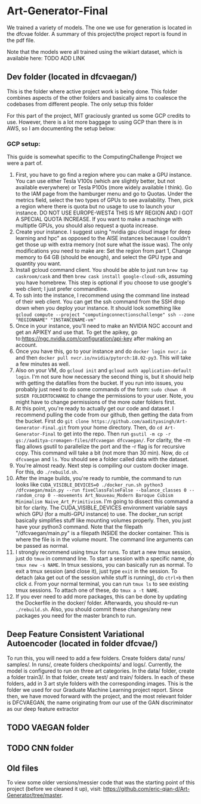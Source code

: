 # Art-Generator-Final

We trained a variety of models. The one we use for generation is located in the dfcvae folder. A summary of this project/the project report is found in the pdf file.

Note that the models were all trained using the wikiart dataset, which is available here: TODO ADD LINK

## Dev folder (located in dfcvaegan/)
This is the folder where active project work is being done. This folder combines aspects of the other folders and basically aims to coalesce the codebases from different people. The only setup this folder 

For this part of the project, MIT graciously granted us some GCP credits to use. However, there is a lot more baggage to using GCP than there is in AWS, so I am documenting the setup below:

### GCP setup:
This guide is somewhat specific to the ComputingChallenge Project we were a part of. 
1. First, you  have to go find a region where you can make a GPU instance. You can use either Tesla V100s (which are slightly better, but not available everywhere) or Tesla P100s (more widely available I think). Go to the IAM page from the hamburger menu and go to Quotas. Under the metrics field, select the two types of GPUs to see availability. Then, pick a region where there is quota but no usage to use to launch your instance. DO NOT USE EUROPE-WEST4 THIS IS MY REGION AND I GOT A SPECIAL QUOTA INCREASE. If you want to make a machinge with multiptle GPUs, you should also request a quota increase.
2. Create your instance. I suggest using "nvidia gpu cloud image for deep learning and hpc" as opposed to the AISE instances because I couldn't get those up with extra memory (not sure what the issue was). The only modifications you need to make are: Set the region from part 1, Change memory to 64 GB (should be enough), and select the GPU type and quantity you want.
3. Install gcloud command client. You should be able to just run  `brew tap caskroom/cask`  and then `brew cask install google-cloud-sdk`, assuming you have homebrew. This step is optional if you choose to use google's web client; I just prefer commandline.
4. To ssh into the instance, I recommend using the command line instead of their web client. You can get the ssh command from  the SSH drop down when you deploy your instance. It should look something like `gcloud compute --project "computingconnectionschallenge" ssh --zone "REGIONNAME" "INSTANCENAME-vm"`
5. Once in your instance, you'll need to make an NVIDIA NGC account and get an APIKEY and use that. To get the apikey, go to:https://ngc.nvidia.com/configuration/api-key after making an account.
6. Once you have this, go to your instance and do `docker login nvcr.io` and then `docker pull nvcr.io/nvidia/pytorch:18.02-py3`. This will take a few minutes as well.
7. Also on your VM, do `gcloud init` and `gcloud auth application-default login`. I'm not sure how necessary the second thing is, but it should help with getting the datafiles from the bucket. If you run into issues, you probably just need to do some commands of the form: `sudo chown -R $USER FOLDERTOCHANGE` to change the permissions to your user. Note, you might have to change permissions of the more outer folders first. 
8. At this point, you're ready to actually get our code and dataset. I recommend pulling the code from our github, then getting the data from the bucket. First do `git clone https://github.com/aadityasingh/Art-Generator-Final.git` from your home directory. Then, do `cd Art-Generator-Final` to get into the repo. Then run `gsutil -m cp -r gs://aaditya-cromagen-files/dfcvaegan dfcvaegan/`. For clarity, the -m flag allows gsutil to parallelize the port and the -r flag is for recursive copy. This command will take a bit (not more than 30 min). Now, do `cd  dfcvaegan` and `ls`. You should see a folder called data with the dataset.
9. You're almost ready. Next step is compiling our custom docker image. For this, do `./rebuild.sh`.
10. After the image builds, you're ready to rumble, the command to run looks like `CUDA_VISIBLE_DEVICES=0 ./docker_run.sh python3 /dfcvaegan/main.py --run fiveClassFalseFalse --balance_classes 0 --random_crop 0 --movements Art_Nouveau_Modern Baroque Cubism Minimalism Naive_Art_Primitivism`. I'm going to dissect this command a bit for clarity. The CUDA_VISIBLE_DEVICES environment variable says which GPU (for a multi-GPU instance) to use. The docker_run script basically simplifies stuff like mounting volumes properly. Then, you just have your python3 command. Note that the filepath "/dfcvaegan/main.py" is a filepath INSIDE the docker container. This is where the file is in the volume mount. The command line arguments can be passed as normal.
11. I strongly recommend using tmux for runs. To start a new tmux session, just do `tmux` in command line. To start a session with a specific name, do `tmux new -s NAME`. In tmux sessions, you can basically run as normal. To exit a tmux session (and close it), just type `exit` in the session. To detach (aka get out of the session while stuff is running), do `ctrl+b` then click `d`. From your normal terminal, you can run `tmux ls` to see existing tmux sessions. To attach one of these, do `tmux a -t NAME`.
12. If you ever need to add more packages, this can be done by updating the Dockerfile in the docker/ folder. Afterwards, you should re-run `./rebuild.sh`. Also, you should commit these changes/any new packages you need for the master branch to run.


## Deep Feature Consistent Variational Autoencoder (located in folder dfcvae/)
To run this, you will need to add a few folders. Create folders data/ runs/ samples/. In runs/, create folders checkpoints/ and logs/. Currently, the model is configured to run on three art categories. In the data/ folder, create a folder train3/. In that folder, create test/ and train/ folders. In each of these folders, add in 3 art style folders with the corresponding images. This is the folder we used for our Graduate Machine Learning project report. Since then, we have moved forward with the project, and the most relevant folder is DFCVAEGAN, the name originating from our use of the GAN discriminator as our deep feature extractor

## TODO VAEGAN folder

## TODO CNN folder

## Old files
To view some older versions/messier code that was the starting point of this project (before we cleaned it up), visit: https://github.com/eric-qian-d/Art-Generator/tree/master.








